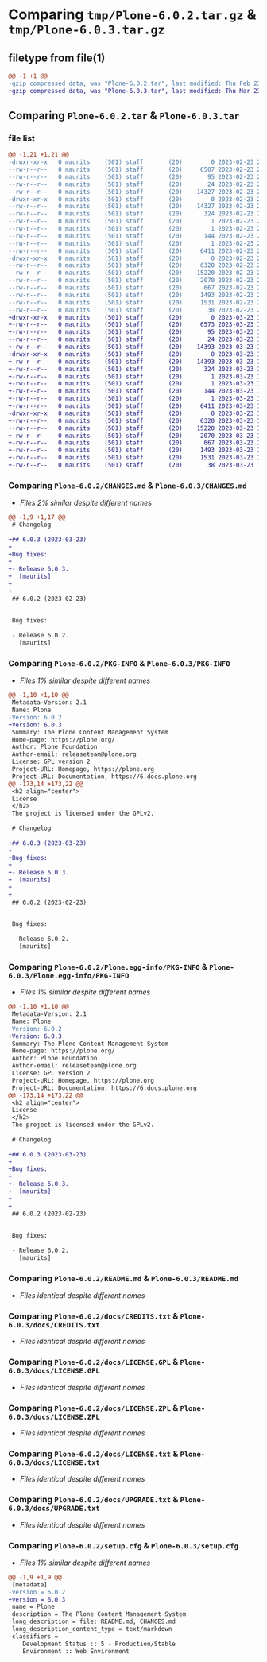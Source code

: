 # Comparing `tmp/Plone-6.0.2.tar.gz` & `tmp/Plone-6.0.3.tar.gz`

## filetype from file(1)

```diff
@@ -1 +1 @@
-gzip compressed data, was "Plone-6.0.2.tar", last modified: Thu Feb 23 22:03:38 2023, max compression
+gzip compressed data, was "Plone-6.0.3.tar", last modified: Thu Mar 23 12:24:23 2023, max compression
```

## Comparing `Plone-6.0.2.tar` & `Plone-6.0.3.tar`

### file list

```diff
@@ -1,21 +1,21 @@
-drwxr-xr-x   0 maurits    (501) staff       (20)        0 2023-02-23 22:03:38.755412 Plone-6.0.2/
--rw-r--r--   0 maurits    (501) staff       (20)     6507 2023-02-23 22:03:38.000000 Plone-6.0.2/CHANGES.md
--rw-r--r--   0 maurits    (501) staff       (20)       95 2023-02-23 22:03:38.000000 Plone-6.0.2/CONTRIBUTING.md
--rw-r--r--   0 maurits    (501) staff       (20)       24 2023-02-23 22:03:38.000000 Plone-6.0.2/MANIFEST.in
--rw-r--r--   0 maurits    (501) staff       (20)    14327 2023-02-23 22:03:38.755582 Plone-6.0.2/PKG-INFO
-drwxr-xr-x   0 maurits    (501) staff       (20)        0 2023-02-23 22:03:38.753693 Plone-6.0.2/Plone.egg-info/
--rw-r--r--   0 maurits    (501) staff       (20)    14327 2023-02-23 22:03:38.000000 Plone-6.0.2/Plone.egg-info/PKG-INFO
--rw-r--r--   0 maurits    (501) staff       (20)      324 2023-02-23 22:03:38.000000 Plone-6.0.2/Plone.egg-info/SOURCES.txt
--rw-r--r--   0 maurits    (501) staff       (20)        1 2023-02-23 22:03:38.000000 Plone-6.0.2/Plone.egg-info/dependency_links.txt
--rw-r--r--   0 maurits    (501) staff       (20)        1 2023-02-23 22:03:38.000000 Plone-6.0.2/Plone.egg-info/not-zip-safe
--rw-r--r--   0 maurits    (501) staff       (20)      144 2023-02-23 22:03:38.000000 Plone-6.0.2/Plone.egg-info/requires.txt
--rw-r--r--   0 maurits    (501) staff       (20)        1 2023-02-23 22:03:38.000000 Plone-6.0.2/Plone.egg-info/top_level.txt
--rw-r--r--   0 maurits    (501) staff       (20)     6411 2023-02-23 22:03:38.000000 Plone-6.0.2/README.md
-drwxr-xr-x   0 maurits    (501) staff       (20)        0 2023-02-23 22:03:38.755167 Plone-6.0.2/docs/
--rw-r--r--   0 maurits    (501) staff       (20)     6320 2023-02-23 22:03:38.000000 Plone-6.0.2/docs/CREDITS.txt
--rw-r--r--   0 maurits    (501) staff       (20)    15220 2023-02-23 22:03:38.000000 Plone-6.0.2/docs/LICENSE.GPL
--rw-r--r--   0 maurits    (501) staff       (20)     2070 2023-02-23 22:03:38.000000 Plone-6.0.2/docs/LICENSE.ZPL
--rw-r--r--   0 maurits    (501) staff       (20)      667 2023-02-23 22:03:38.000000 Plone-6.0.2/docs/LICENSE.txt
--rw-r--r--   0 maurits    (501) staff       (20)     1493 2023-02-23 22:03:38.000000 Plone-6.0.2/docs/UPGRADE.txt
--rw-r--r--   0 maurits    (501) staff       (20)     1531 2023-02-23 22:03:38.756279 Plone-6.0.2/setup.cfg
--rw-r--r--   0 maurits    (501) staff       (20)       38 2023-02-23 22:03:38.000000 Plone-6.0.2/setup.py
+drwxr-xr-x   0 maurits    (501) staff       (20)        0 2023-03-23 12:24:23.234242 Plone-6.0.3/
+-rw-r--r--   0 maurits    (501) staff       (20)     6573 2023-03-23 12:24:22.000000 Plone-6.0.3/CHANGES.md
+-rw-r--r--   0 maurits    (501) staff       (20)       95 2023-03-23 12:24:22.000000 Plone-6.0.3/CONTRIBUTING.md
+-rw-r--r--   0 maurits    (501) staff       (20)       24 2023-03-23 12:24:22.000000 Plone-6.0.3/MANIFEST.in
+-rw-r--r--   0 maurits    (501) staff       (20)    14393 2023-03-23 12:24:23.234400 Plone-6.0.3/PKG-INFO
+drwxr-xr-x   0 maurits    (501) staff       (20)        0 2023-03-23 12:24:23.232150 Plone-6.0.3/Plone.egg-info/
+-rw-r--r--   0 maurits    (501) staff       (20)    14393 2023-03-23 12:24:23.000000 Plone-6.0.3/Plone.egg-info/PKG-INFO
+-rw-r--r--   0 maurits    (501) staff       (20)      324 2023-03-23 12:24:23.000000 Plone-6.0.3/Plone.egg-info/SOURCES.txt
+-rw-r--r--   0 maurits    (501) staff       (20)        1 2023-03-23 12:24:23.000000 Plone-6.0.3/Plone.egg-info/dependency_links.txt
+-rw-r--r--   0 maurits    (501) staff       (20)        1 2023-03-23 12:24:23.000000 Plone-6.0.3/Plone.egg-info/not-zip-safe
+-rw-r--r--   0 maurits    (501) staff       (20)      144 2023-03-23 12:24:23.000000 Plone-6.0.3/Plone.egg-info/requires.txt
+-rw-r--r--   0 maurits    (501) staff       (20)        1 2023-03-23 12:24:23.000000 Plone-6.0.3/Plone.egg-info/top_level.txt
+-rw-r--r--   0 maurits    (501) staff       (20)     6411 2023-03-23 12:24:22.000000 Plone-6.0.3/README.md
+drwxr-xr-x   0 maurits    (501) staff       (20)        0 2023-03-23 12:24:23.233880 Plone-6.0.3/docs/
+-rw-r--r--   0 maurits    (501) staff       (20)     6320 2023-03-23 12:24:22.000000 Plone-6.0.3/docs/CREDITS.txt
+-rw-r--r--   0 maurits    (501) staff       (20)    15220 2023-03-23 12:24:22.000000 Plone-6.0.3/docs/LICENSE.GPL
+-rw-r--r--   0 maurits    (501) staff       (20)     2070 2023-03-23 12:24:22.000000 Plone-6.0.3/docs/LICENSE.ZPL
+-rw-r--r--   0 maurits    (501) staff       (20)      667 2023-03-23 12:24:22.000000 Plone-6.0.3/docs/LICENSE.txt
+-rw-r--r--   0 maurits    (501) staff       (20)     1493 2023-03-23 12:24:22.000000 Plone-6.0.3/docs/UPGRADE.txt
+-rw-r--r--   0 maurits    (501) staff       (20)     1531 2023-03-23 12:24:23.234995 Plone-6.0.3/setup.cfg
+-rw-r--r--   0 maurits    (501) staff       (20)       38 2023-03-23 12:24:22.000000 Plone-6.0.3/setup.py
```

### Comparing `Plone-6.0.2/CHANGES.md` & `Plone-6.0.3/CHANGES.md`

 * *Files 2% similar despite different names*

```diff
@@ -1,9 +1,17 @@
 # Changelog
 
+## 6.0.3 (2023-03-23)
+
+Bug fixes:
+
+- Release 6.0.3.
+  [maurits]
+
+
 ## 6.0.2 (2023-02-23)
 
 
 Bug fixes:
 
 - Release 6.0.2.
   [maurits]
```

### Comparing `Plone-6.0.2/PKG-INFO` & `Plone-6.0.3/PKG-INFO`

 * *Files 1% similar despite different names*

```diff
@@ -1,10 +1,10 @@
 Metadata-Version: 2.1
 Name: Plone
-Version: 6.0.2
+Version: 6.0.3
 Summary: The Plone Content Management System
 Home-page: https://plone.org/
 Author: Plone Foundation
 Author-email: releaseteam@plone.org
 License: GPL version 2
 Project-URL: Homepage, https://plone.org
 Project-URL: Documentation, https://6.docs.plone.org
@@ -173,14 +173,22 @@
 <h2 align="center">
 License
 </h2>
 The project is licensed under the GPLv2.
 
 # Changelog
 
+## 6.0.3 (2023-03-23)
+
+Bug fixes:
+
+- Release 6.0.3.
+  [maurits]
+
+
 ## 6.0.2 (2023-02-23)
 
 
 Bug fixes:
 
 - Release 6.0.2.
   [maurits]
```

### Comparing `Plone-6.0.2/Plone.egg-info/PKG-INFO` & `Plone-6.0.3/Plone.egg-info/PKG-INFO`

 * *Files 1% similar despite different names*

```diff
@@ -1,10 +1,10 @@
 Metadata-Version: 2.1
 Name: Plone
-Version: 6.0.2
+Version: 6.0.3
 Summary: The Plone Content Management System
 Home-page: https://plone.org/
 Author: Plone Foundation
 Author-email: releaseteam@plone.org
 License: GPL version 2
 Project-URL: Homepage, https://plone.org
 Project-URL: Documentation, https://6.docs.plone.org
@@ -173,14 +173,22 @@
 <h2 align="center">
 License
 </h2>
 The project is licensed under the GPLv2.
 
 # Changelog
 
+## 6.0.3 (2023-03-23)
+
+Bug fixes:
+
+- Release 6.0.3.
+  [maurits]
+
+
 ## 6.0.2 (2023-02-23)
 
 
 Bug fixes:
 
 - Release 6.0.2.
   [maurits]
```

### Comparing `Plone-6.0.2/README.md` & `Plone-6.0.3/README.md`

 * *Files identical despite different names*

### Comparing `Plone-6.0.2/docs/CREDITS.txt` & `Plone-6.0.3/docs/CREDITS.txt`

 * *Files identical despite different names*

### Comparing `Plone-6.0.2/docs/LICENSE.GPL` & `Plone-6.0.3/docs/LICENSE.GPL`

 * *Files identical despite different names*

### Comparing `Plone-6.0.2/docs/LICENSE.ZPL` & `Plone-6.0.3/docs/LICENSE.ZPL`

 * *Files identical despite different names*

### Comparing `Plone-6.0.2/docs/LICENSE.txt` & `Plone-6.0.3/docs/LICENSE.txt`

 * *Files identical despite different names*

### Comparing `Plone-6.0.2/docs/UPGRADE.txt` & `Plone-6.0.3/docs/UPGRADE.txt`

 * *Files identical despite different names*

### Comparing `Plone-6.0.2/setup.cfg` & `Plone-6.0.3/setup.cfg`

 * *Files 1% similar despite different names*

```diff
@@ -1,9 +1,9 @@
 [metadata]
-version = 6.0.2
+version = 6.0.3
 name = Plone
 description = The Plone Content Management System
 long_description = file: README.md, CHANGES.md
 long_description_content_type = text/markdown
 classifiers = 
 	Development Status :: 5 - Production/Stable
 	Environment :: Web Environment
```

